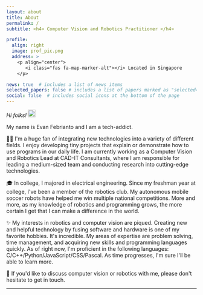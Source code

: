 ```yaml
---
layout: about
title: About
permalink: /
subtitle: <h4> Computer Vision and Robotics Practitioner </h4>

profile:
  align: right
  image: prof_pic.png
  address: >
    <p align="center">
       <i class="fas fa-map-marker-alt"></i> Located in Singapore
    </p>

news: true  # includes a list of news items
selected_papers: false # includes a list of papers marked as "selected={true}"
social: false  # includes social icons at the bottom of the page
---
```


*Hi folks!*  <img src="https://media.giphy.com/media/hvRJCLFzcasrR4ia7z/giphy.gif" width="20px">

My name is Evan Febrianto and I am a tech-addict.

👨‍💻 I'm a huge fan of integrating new technologies into a variety of different fields. I enjoy developing tiny projects that explain or demonstrate how to use programs in our daily life. I am currently working as a Computer Vision and Robotics Lead at CAD-IT Consultants, where I am responsible for leading a medium-sized team and conducting research into cutting-edge technologies.

🎓 In college, I majored in electrical engineering. Since my freshman year at college, I've been a member of the robotics club. My autonomous mobile soccer robots have helped me win multiple national competitions. More and more, as my knowledge of robotics and programming grows, the more certain I get that I can make a difference in the world.

✨ My interests in robotics and computer vision are piqued. Creating new and helpful technology by fusing software and hardware is one of my favorite hobbies. It's incredible. My areas of expertise are problem solving, time management, and acquiring new skills and programming languages quickly. As of right now, I'm proficient in the following languages: C/C++/Python/JavaScript/CSS/Pascal. As time progresses, I'm sure I'll be able to learn more.

📌 If you'd like to discuss computer vision or robotics with me, please don't hesitate to get in touch.

----

